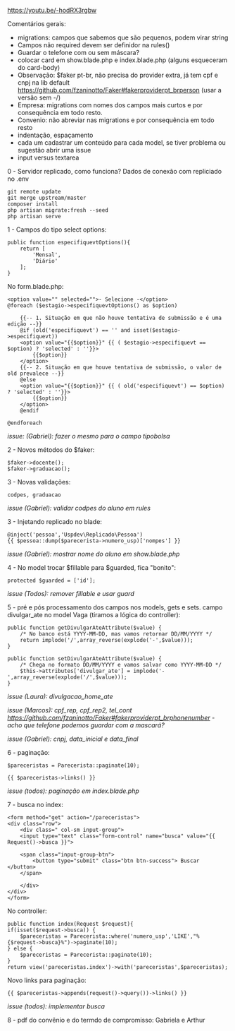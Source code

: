 https://youtu.be/-hodRX3rgbw

Comentários gerais:

 - migrations: campos que sabemos que são pequenos, podem virar string
 - Campos não required devem ser definidor na rules()
 - Guardar o telefone com ou sem máscara? 
 - colocar card em show.blade.php e index.blade.php (alguns esqueceram do card-body)
 - Observação: $faker pt-br, não precisa do provider extra, 
já tem cpf e cnpj na lib default
https://github.com/fzaninotto/Faker#fakerproviderpt_brperson (usar a versão sem -/)
 - Empresa: migrations com nomes dos campos mais curtos e por consequência em todo resto.
 - Convenio: não abreviar nas migrations e por consequência em todo resto
 - indentação, espaçamento
 - cada um cadastrar um conteúdo para cada model, se tiver problema ou sugestão abrir uma issue
 - input versus textarea
 
0 - Servidor replicado, como funciona?
Dados de conexão com repliciado no .env

    git remote update
    git merge upstream/master
    composer install
    php artisan migrate:fresh --seed
    php artisan serve

1 - Campos do tipo select options:

    public function especifiquevtOptions(){
        return [
            'Mensal',
            'Diário'
        ];
    }

No form.blade.php:

    <option value="" selected="">- Selecione -</option>
    @foreach ($estagio->especifiquevtOptions() as $option)
    
        {{-- 1. Situação em que não houve tentativa de submissão e é uma edição --}}
        @if (old('especifiquevt') == '' and isset($estagio->especifiquevt))
        <option value="{{$option}}" {{ ( $estagio->especifiquevt == $option) ? 'selected' : ''}}>
            {{$option}}
        </option>
        {{-- 2. Situação em que houve tentativa de submissão, o valor de old prevalece --}}
        @else
        <option value="{{$option}}" {{ ( old('especifiquevt') == $option) ? 'selected' : ''}}>
            {{$option}}
        </option>
        @endif
        
    @endforeach

*issue: (Gabriel): fazer o mesmo para o campo tipobolsa*

2 - Novos métodos do $faker: 

    $faker->docente();
    $faker->graduacao();

3 - Novas validações:

    codpes, graduacao

*issue (Gabriel): validar codpes do aluno em rules*

3 - Injetando replicado no blade:

    @inject('pessoa','Uspdev\Replicado\Pessoa')
    {{ $pessoa::dump($parecerista->numero_usp)['nompes'] }}

*issue (Gabriel): mostrar nome do aluno em show.blade.php*

4 - No model trocar $fillable para $guarded, fica "bonito":

    protected $guarded = ['id'];

*issue (Todos): remover fillable e usar guard*

5 - pré e pós processamento dos campos nos models, gets e sets.
campo divulgar_ate no model Vaga (tiramos a lógica do controller):

    public function getDivulgarAteAttribute($value) {
        /* No banco está YYYY-MM-DD, mas vamos retornar DD/MM/YYYY */
        return implode('/',array_reverse(explode('-',$value)));
    }

    public function setDivulgarAteAttribute($value) {
        /* Chega no formato DD/MM/YYYY e vamos salvar como YYYY-MM-DD */
        $this->attributes['divulgar_ate'] = implode('-',array_reverse(explode('/',$value)));
    }

*issue (Laura): divulgacao_home_ate*

*issue (Marcos): cpf_rep, cpf_rep2, tel_cont https://github.com/fzaninotto/Faker#fakerproviderpt_brphonenumber - acho que telefone podemos guardar com a mascará?*

*issue (Gabriel): cnpj, data_inicial e data_final*

6 - paginação:

    $pareceristas = Parecerista::paginate(10);

    {{ $pareceristas->links() }}


*issue (todos): paginação em index.blade.php*

7 - busca no index:

    <form method="get" action="/pareceristas">
    <div class="row">
        <div class=" col-sm input-group">
        <input type="text" class="form-control" name="busca" value="{{ Request()->busca }}">

        <span class="input-group-btn">
            <button type="submit" class="btn btn-success"> Buscar </button>
        </span>

        </div>
    </div>
    </form>

No controller:

    public function index(Request $request){
    if(isset($request->busca)) {
        $pareceristas = Parecerista::where('numero_usp','LIKE',"%{$request->busca}%")->paginate(10);
    } else {
        $pareceristas = Parecerista::paginate(10);
    }
    return view('pareceristas.index')->with('pareceristas',$pareceristas);

Novo links para paginação:

    {{ $pareceristas->appends(request()->query())->links() }}

*issue (todos): implementar busca*

8 - pdf do convênio e do termdo de compromisso: Gabriela e Arthur


